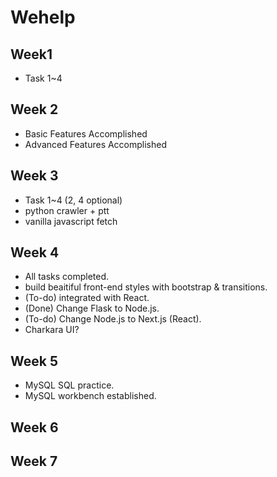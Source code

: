 # Wehelp

## Week1

- Task 1~4

## Week 2

- Basic Features Accomplished
- Advanced Features Accomplished

## Week 3

- Task 1~4 (2, 4 optional)
- python crawler + ptt
- vanilla javascript fetch

## Week 4

- All tasks completed.
- build beaitiful front-end styles with bootstrap & transitions.
- (To-do) integrated with React.
- (Done) Change Flask to Node.js.
- (To-do) Change Node.js to Next.js (React).
- Charkara UI?

## Week 5

- MySQL SQL practice.
- MySQL workbench established.

## Week 6


## Week 7
